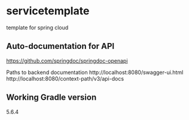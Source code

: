 # servicetemplate
template for spring cloud

## Auto-documentation for API
https://github.com/springdoc/springdoc-openapi

Paths to backend documentation
http://localhost:8080/swagger-ui.html 
http://localhost:8080/context-path/v3/api-docs

## Working Gradle version
5.6.4

